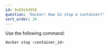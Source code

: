 ```yaml
---
id: 9e05e54958
question: 'Docker: How to stop a container?'
sort_order: 34
---
```


Use the following command:

```bash
docker stop <container_id>
```